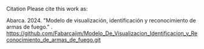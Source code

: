 Citation
Please cite this work as:

Abarca. 2024. "Modelo de visualización, identificación y reconocimiento de armas de fuego." . https://github.com/Fabarcajim/Modelo_De_Visualizacion_Identificacion_y_Reconocimiento_de_armas_de_fuego.git
